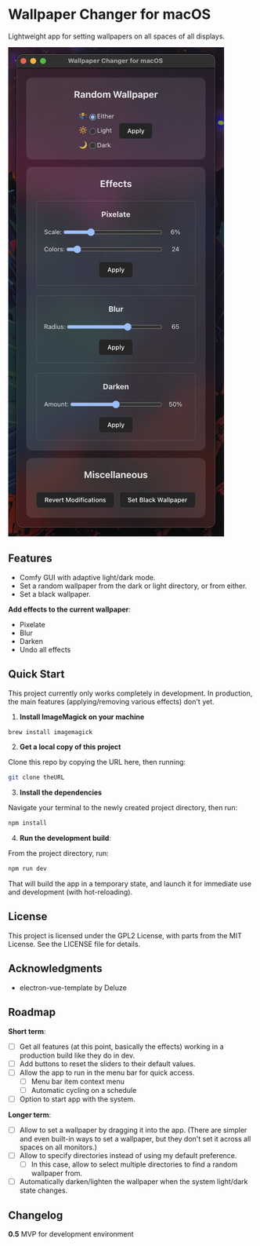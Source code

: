 # Wallpaper Changer for macOS

Lightweight app for setting wallpapers on all spaces of all displays.

![screenshot of the app](src/renderer/assets/screenshot.jpg)

## Features

- Comfy GUI with adaptive light/dark mode.
- Set a random wallpaper from the dark or light directory, or from either.
- Set a black wallpaper.

**Add effects to the current wallpaper**: 
- Pixelate
- Blur
- Darken
- Undo all effects

## Quick Start

This project currently only works completely in development. In production, the main features (applying/removing various effects) don't yet.

1. **Install ImageMagick on your machine**
```bash
brew install imagemagick
```

2. **Get a local copy of this project**

Clone this repo by copying the URL here, then running:
```bash
git clone theURL
```

3. **Install the dependencies**

Navigate your terminal to the newly created project directory, then run:
```bash
npm install
```

4. **Run the development build**:

From the project directory, run:
```bash
npm run dev
```
That will build the app in a temporary state, and launch it for immediate use and development (with hot-reloading).

## License

This project is licensed under the GPL2 License, with parts from the MIT License. See the LICENSE file for details.

## Acknowledgments

- electron-vue-template by Deluze

## Roadmap

**Short term**:
- [ ] Get all features (at this point, basically the effects) working in a production build like they do in dev.
- [ ] Add buttons to reset the sliders to their default values.
- [ ] Allow the app to run in the menu bar for quick access.
  - [ ] Menu bar item context menu
  - [ ] Automatic cycling on a schedule
- [ ] Option to start app with the system.

**Longer term**:
- [ ] Allow to set a wallpaper by dragging it into the app. (There are simpler and even built-in ways to set a wallpaper, but they don't set it across all spaces on all monitors.)
- [ ] Allow to specify directories instead of using my default preference.
  - [ ] In this case, allow to select multiple directories to find a random wallpaper from.
- [ ] Automatically darken/lighten the wallpaper when the system light/dark state changes.

## Changelog

**0.5** MVP for development environment